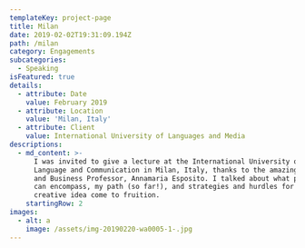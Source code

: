 ```yaml
---
templateKey: project-page
title: Milan
date: 2019-02-02T19:31:09.194Z
path: /milan
category: Engagements
subcategories:
  - Speaking
isFeatured: true
details:
  - attribute: Date
    value: February 2019
  - attribute: Location
    value: 'Milan, Italy'
  - attribute: Client
    value: International University of Languages and Media
descriptions:
  - md_content: >-
      I was invited to give a lecture at the International University of
      Language and Communication in Milan, Italy, thanks to the amazing Culture
      and Business Professor, Annamaria Esposito. I talked about what public art
      can encompass, my path (so far!), and strategies and hurdles for making a
      creative idea come to fruition.
    startingRow: 2
images:
  - alt: a
    image: /assets/img-20190220-wa0005-1-.jpg
---
```


